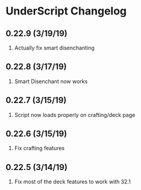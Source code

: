 # UnderScript Changelog

## 0.22.9 (3/19/19)
1. Actually fix smart disenchanting
## 0.22.8 (3/17/19)
1. Smart Disenchant now works
## 0.22.7 (3/15/19)
1. Script now loads properly on crafting/deck page
## 0.22.6 (3/15/19)
1. Fix crafting features
## 0.22.5 (3/14/19)
1. Fix most of the deck features to work with 32.1

